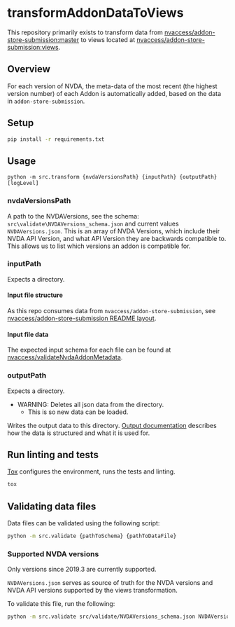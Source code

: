 # transformAddonDataToViews
This repository primarily exists to transform data from [nvaccess/addon-store-submission:master](https://github.com/nvaccess/addon-store-submission) to views located at [nvaccess/addon-store-submission:views](https://github.com/nvaccess/addon-store-submission/tree/views).

## Overview

For each version of NVDA, the meta-data of the most recent (the highest version number) of each Addon is automatically
added, based on the data in `addon-store-submission`.

## Setup
```sh
pip install -r requirements.txt
```

## Usage
```
python -m src.transform {nvdaVersionsPath} {inputPath} {outputPath} [logLevel]
```

### nvdaVersionsPath
A path to the NVDAVersions, see the schema: `src\validate\NVDAVersions_schema.json` and current values `NVDAVersions.json`.
This is an array of NVDA Versions, which include their NVDA API Version, and what API Version they are backwards compatible to.
This allows us to list which versions an addon is compatible for.

### inputPath
Expects a directory.

#### Input file structure
As this repo consumes data from `nvaccess/addon-store-submission`, see [nvaccess/addon-store-submission README layout](https://github.com/nvaccess/addon-store-submission/blob/master/README.md#layout).

#### Input file data
The expected input schema for each file can be found at [nvaccess/validateNvdaAddonMetadata](https://github.com/nvaccess/validateNvdaAddonMetadata/blob/main/_validate/addonVersion_schema.json).

### outputPath
Expects a directory.
- WARNING: Deletes all json data from the directory.
   - This is so new data can be loaded.

Writes the output data to this directory.
[Output documentation](./docs/output.md) describes how the data is structured and what it is used for.

## Run linting and tests
[Tox](https://tox.readthedocs.io/) configures the environment, runs the tests and linting.

```sh
tox
```

## Validating data files

Data files can be validated using the following script:
```sh
python -m src.validate {pathToSchema} {pathToDataFile}
```

### Supported NVDA versions

Only versions since 2019.3 are currently supported.

`NVDAVersions.json` serves as source of truth for the NVDA versions and NVDA API versions supported by the views transformation.

To validate this file, run the following:
```sh
python -m src.validate src/validate/NVDAVersions_schema.json NVDAVersions.json
```
